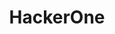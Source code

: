 ---
facebook: https://facebook.com/Hacker0x01
linkedin: https://linkedin.com/company/hackerone
logohandle: hackerone
sort: hackerone
title: HackerOne
twitter: https://x.com/Hacker0x01
website: https://www.hackerone.com/
---